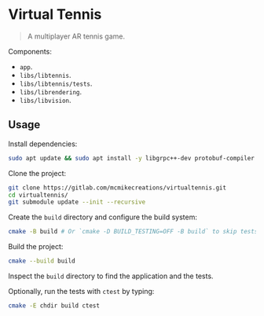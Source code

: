 # Virtual Tennis

> A multiplayer AR tennis game.

Components:

- `app`.
- `libs/libtennis`.
- `libs/libtennis/tests`.
- `libs/librendering`.
- `libs/libvision`.

## Usage

Install dependencies:
```bash
sudo apt update && sudo apt install -y libgrpc++-dev protobuf-compiler # For Ubuntu/Debian
```

Clone the project:
```bash
git clone https://gitlab.com/mcmikecreations/virtualtennis.git
cd virtualtennis/
git submodule update --init --recursive
```

Create the `build` directory and configure the build system:

```bash
cmake -B build # Or `cmake -D BUILD_TESTING=OFF -B build` to skip tests. 
```

Build the project:

```bash
cmake --build build
```

Inspect the `build` directory to find the application and the tests.

Optionally, run the tests with `ctest` by typing:

```bash
cmake -E chdir build ctest
```